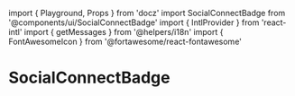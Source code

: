 import { Playground, Props } from 'docz'
import SocialConnectBadge from '@components/ui/SocialConnectBadge'
import { IntlProvider } from 'react-intl'
import { getMessages } from '@helpers/i18n'
import { FontAwesomeIcon } from '@fortawesome/react-fontawesome'

# SocialConnectBadge

<Props of={SocialConnectBadge} />

<Playground>
    <IntlProvider
        locale='en'
        messages={getMessages['en']}>
        <SocialConnectBadge variant='connect' social='google' />
        <SocialConnectBadge variant='disconnect' social='google' />
        <SocialConnectBadge variant='connect' social='facebook' />
        <SocialConnectBadge variant='disconnect' social='facebook' />
    </IntlProvider>
</Playground>
